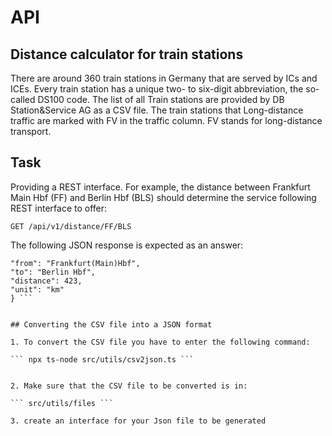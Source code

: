 
# API

## Distance calculator for train stations

There are around 360 train stations in Germany that are served by ICs and ICEs. Every train station has
a unique two- to six-digit abbreviation, the so-called DS100 code. The list of all
Train stations are provided by DB Station&Service AG as a CSV file. The train stations that
Long-distance traffic are marked with FV in the traffic column. FV stands for long-distance transport.

## Task 
Providing a REST interface. For example, the distance between
Frankfurt Main Hbf (FF) and Berlin Hbf (BLS) should determine the service following REST interface
to offer:

``` GET /api/v1/distance/FF/BLS ```

The following JSON response is expected as an answer:

``` {
"from": "Frankfurt(Main)Hbf",
"to": "Berlin Hbf",
"distance": 423,
"unit": "km"
} ```


## Converting the CSV file into a JSON format

1. To convert the CSV file you have to enter the following command:

``` npx ts-node src/utils/csv2json.ts ```


2. Make sure that the CSV file to be converted is in:

``` src/utils/files ```

3. create an interface for your Json file to be generated  




